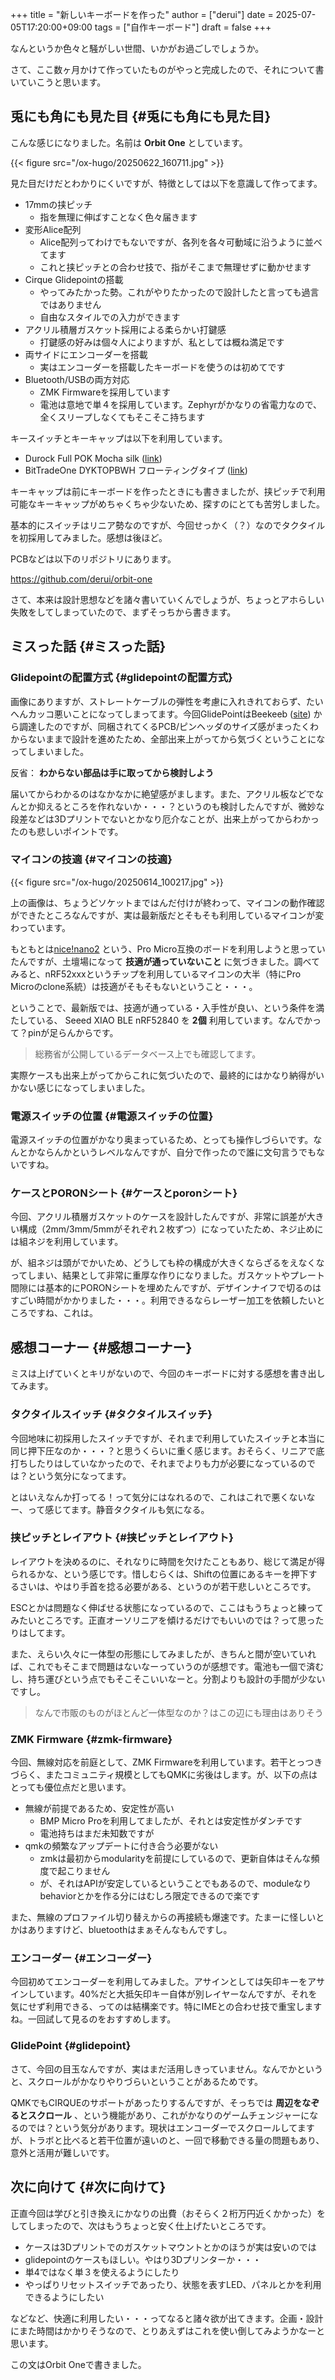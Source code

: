 +++
title = "新しいキーボードを作った"
author = ["derui"]
date = 2025-07-05T17:20:00+09:00
tags = ["自作キーボード"]
draft = false
+++

なんというか色々と騒がしい世間、いかがお過ごしでしょうか。

さて、ここ数ヶ月かけて作っていたものがやっと完成したので、それについて書いていこうと思います。

<!--more-->


## 兎にも角にも見た目 {#兎にも角にも見た目}

こんな感じになりました。名前は **Orbit One** としています。

{{< figure src="/ox-hugo/20250622_160711.jpg" >}}

見た目だけだとわかりにくいですが、特徴としては以下を意識して作ってます。

-   17mmの挟ピッチ
    -   指を無理に伸ばすことなく色々届きます
-   変形Alice配列
    -   Alice配列ってわけでもないですが、各列を各々可動域に沿うように並べてます
    -   これと挟ピッチとの合わせ技で、指がそこまで無理せずに動かせます
-   Cirque Glidepointの搭載
    -   やってみたかった勢。これがやりたかったので設計したと言っても過言ではありません
    -   自由なスタイルでの入力ができます
-   アクリル積層ガスケット採用による柔らかい打鍵感
    -   打鍵感の好みは個々人によりますが、私としては概ね満足です
-   両サイドにエンコーダーを搭載
    -   実はエンコーダーを搭載したキーボードを使うのは初めてです
-   Bluetooth/USBの両方対応
    -   ZMK Firmwareを採用しています
    -   電池は意地で単４を採用しています。Zephyrがかなりの省電力なので、全くスリープしなくてもそこそこ持ちます

キースイッチとキーキャップは以下を利用しています。

-   Durock Full POK Mocha silk ([link](https://shop.yushakobo.jp/products/10392?_pos=4&_fid=0737356e6&_ss=c))
-   BitTradeOne DYKTOPBWH フローティングタイプ ([link](https://www.amazon.co.jp/BitTradeOne-DYKTOPBWH-%E3%83%95%E3%83%AD%E3%83%BC%E3%83%86%E3%82%A3%E3%83%B3%E3%82%B0%E3%82%BF%E3%82%A4%E3%83%97104-%E3%82%AD%E3%83%BC%E3%83%88%E3%83%83%E3%83%97%E3%82%BB%E3%83%83%E3%83%88%E8%8B%B1%E8%AA%9E%E7%89%88-%E3%83%9B%E3%83%AF%E3%82%A4%E3%83%88/dp/B07ZK7VS4R?th=1))

キーキャップは前にキーボードを作ったときにも書きましたが、挟ピッチで利用可能なキーキャップがめちゃくちゃ少ないため、探すのにとても苦労しました。

基本的にスイッチはリニア勢なのですが、今回せっかく（？）なのでタクタイルを初採用してみました。感想は後ほど。

PCBなどは以下のリポジトリにあります。

<https://github.com/derui/orbit-one>

さて、本来は設計思想などを諸々書いていくんでしょうが、ちょっとアホらしい失敗をしてしまっていたので、まずそっちから書きます。


## ミスった話 {#ミスった話}


### Glidepointの配置方式 {#glidepointの配置方式}

画像にありますが、ストレートケーブルの弾性を考慮に入れきれておらず、たいへんカッコ悪いことになってしまってます。今回GlidePointはBeekeeb ([site](https://github.com/derui/orbit-one)) から調達したのですが、同梱されてくるPCB/ピンヘッダのサイズ感がまったくわからないままで設計を進めたため、全部出来上がってから気づくということになってしまいました。

反省： **わからない部品は手に取ってから検討しよう**

届いてからわかるのはなかなかに絶望感がまします。また、アクリル板などでなんとか抑えるところを作れないか・・・？というのも検討したんですが、微妙な段差などは3Dプリントでないとかなり厄介なことが、出来上がってからわかったのも悲しいポイントです。


### マイコンの技適 {#マイコンの技適}

{{< figure src="/ox-hugo/20250614_100217.jpg" >}}

上の画像は、ちょうどソケットまではんだ付けが終わって、マイコンの動作確認ができたところなんですが、実は最新版だとそもそも利用しているマイコンが変わっています。

もともとは[nice!nano2](https://shop.beekeeb.com/product/nicenano/) という、Pro Micro互換のボードを利用しようと思っていたんですが、土壇場になって **技適が通っていないこと** に気づきました。調べてみると、nRF52xxxというチップを利用しているマイコンの大半（特にPro Microのclone系統）は技適がそもそもないということ・・・。

ということで、最新版では、技適が通っている・入手性が良い、という条件を満たしている、 Seeed XIAO BLE nRF52840 を **2個** 利用しています。なんでかって？pinが足らんからです。

> 総務省が公開しているデータベース上でも確認してます。

実際ケースも出来上がってからこれに気づいたので、最終的にはかなり納得がいかない感じになってしまいました。


### 電源スイッチの位置 {#電源スイッチの位置}

電源スイッチの位置がかなり奥まっているため、とっても操作しづらいです。なんとかならんかというレベルなんですが、自分で作ったので誰に文句言うでもないですね。


### ケースとPORONシート {#ケースとporonシート}

今回、アクリル積層ガスケットのケースを設計したんですが、非常に誤差が大きい構成（2mm/3mm/5mmがそれぞれ２枚ずつ）になっていたため、ネジ止めには組ネジを利用しています。

が、組ネジは頭がでかいため、どうしても枠の構成が大きくならざるをえなくなってしまい、結果として非常に重厚な作りになりました。ガスケットやプレート間隙には基本的にPORONシートを埋めたんですが、デザインナイフで切るのはすごい時間がかかりました・・・。利用できるならレーザー加工を依頼したいところですね、これは。


## 感想コーナー {#感想コーナー}

ミスは上げていくとキリがないので、今回のキーボードに対する感想を書き出してみます。


### タクタイルスイッチ {#タクタイルスイッチ}

今回地味に初採用したスイッチですが、それまで利用していたスイッチと本当に同じ押下圧なのか・・・？と思うくらいに重く感じます。おそらく、リニアで底打ちしたりはしていなかったので、それまでよりも力が必要になっているのでは？という気分になってます。

とはいえなんか打ってる！って気分にはなれるので、これはこれで悪くないなー、って感じてます。静音タクタイルも気になる。


### 挟ピッチとレイアウト {#挟ピッチとレイアウト}

レイアウトを決めるのに、それなりに時間を欠けたこともあり、総じて満足が得られるかな、という感じです。惜しむらくは、Shiftの位置にあるキーを押下するさいは、やはり手首を捻る必要がある、というのが若干悲しいところです。

ESCとかは問題なく伸ばせる状態になっているので、ここはもうちょっと練ってみたいところです。正直オーソリニアを傾けるだけでもいいのでは？って思ったりはしてます。

また、えらい久々に一体型の形態にしてみましたが、きちんと間が空いていれば、これでもそこまで問題はないなーっていうのが感想です。電池も一個で済むし、持ち運びという点でもそこそこいいなーと。分割よりも設計の手間が少ないですし。

> なんで市販のものがほとんど一体型なのか？はこの辺にも理由はありそう


### ZMK Firmware {#zmk-firmware}

今回、無線対応を前庭として、ZMK Firmwareを利用しています。若干とっつきづらく、またコミュニティ規模としてもQMKに劣後はします。が、以下の点はとっても優位点だと思います。

-   無線が前提であるため、安定性が高い
    -   BMP Micro Proを利用してましたが、それとは安定性がダンチです
    -   電池持ちはまだ未知数ですが
-   qmkの頻繁なアップデートに付き合う必要がない
    -   zmkは最初からmodularityを前提にしているので、更新自体はそんな頻度で起こりません
    -   が、それはAPIが安定しているということでもあるので、moduleなりbehaviorとかを作る分にはむしろ限定できるので楽です

また、無線のプロファイル切り替えからの再接続も爆速です。たまーに怪しいとかはありますけど、bluetoothはまぁそんなもんですし。


### エンコーダー {#エンコーダー}

今回初めてエンコーダーを利用してみました。アサインとしては矢印キーをアサインしています。40%だと大抵矢印キー自体が別レイヤーなんですが、それを気にせず利用できる、ってのは結構楽です。特にIMEとの合わせ技で重宝しますね。一回試して見るのをおすすめします。


### GlidePoint {#glidepoint}

さて、今回の目玉なんですが、実はまだ活用しきっていません。なんでかというと、スクロールがかなりやりづらいということがあるためです。

QMKでもCIRQUEのサポートがあったりするんですが、そっちでは **周辺をなぞるとスクロール** 、という機能があり、これがかなりのゲームチェンジャーになるのでは？という気分があります。現状はエンコーダーでスクロールしてますが、トラボと比べると若干位置が遠いのと、一回で移動できる量の問題もあり、意外と活用が難しいです。


## 次に向けて {#次に向けて}

正直今回は学びと引き換えにかなりの出費（おそらく２桁万円近くかかった）をしてしまったので、次はもうちょっと安く仕上げたいところです。

-   ケースは3Dプリントでのガスケットマウントとかのほうが実は安いのでは
-   glidepointのケースもほしい。やはり3Dプリンターか・・・
-   単4ではなく単３を使えるようにしたり
-   やっぱりリセットスイッチであったり、状態を表すLED、パネルとかを利用できるようにしたい

などなど、快適に利用したい・・・ってなると諸々欲が出てきます。企画・設計にまた時間はかかりそうなので、とりあえずはこれを使い倒してみようかなーと思います。

この文はOrbit Oneで書きました。
